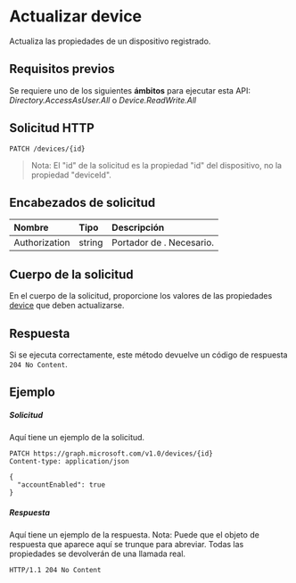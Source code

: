 # <a name="update-device"></a>Actualizar device

Actualiza las propiedades de un dispositivo registrado.

## <a name="prerequisites"></a>Requisitos previos
Se requiere uno de los siguientes **ámbitos** para ejecutar esta API: *Directory.AccessAsUser.All* o *Device.ReadWrite.All*

## <a name="http-request"></a>Solicitud HTTP
<!-- { "blockType": "ignored" } -->
```http
PATCH /devices/{id}
```
> Nota: El "id" de la solicitud es la propiedad "id" del dispositivo, no la propiedad "deviceId".

## <a name="request-headers"></a>Encabezados de solicitud
| Nombre       | Tipo | Descripción|
|:-----------|:------|:----------|
| Authorization  | string  | Portador de <token>. Necesario. |

## <a name="request-body"></a>Cuerpo de la solicitud
En el cuerpo de la solicitud, proporcione los valores de las propiedades [device](../resources/device.md) que deben actualizarse.
## <a name="response"></a>Respuesta
Si se ejecuta correctamente, este método devuelve un código de respuesta `204 No Content`.

## <a name="example"></a>Ejemplo
##### <a name="request"></a>Solicitud
Aquí tiene un ejemplo de la solicitud.
<!-- {
  "blockType": "request",
  "name": "update_device"
}-->
```http
PATCH https://graph.microsoft.com/v1.0/devices/{id}
Content-type: application/json

{
  "accountEnabled": true
}
```
##### <a name="response"></a>Respuesta
Aquí tiene un ejemplo de la respuesta. Nota: Puede que el objeto de respuesta que aparece aquí se trunque para abreviar. Todas las propiedades se devolverán de una llamada real.
<!-- {
  "blockType": "response",
  "truncated": true,
  "@odata.type": "microsoft.graph.device"
} -->
```http
HTTP/1.1 204 No Content
```
